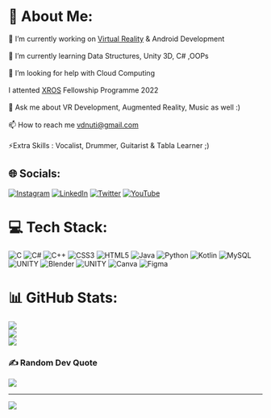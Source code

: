 # 💫 About Me:
🔭 I’m currently working on <a href = "https://docs.unity3d.com/540/Documentation/Manual/VROverview.html#:~:text=Enabling%20Unity%20VR%20support,this%20for%20each%20build%20target.">Virtual Reality</a> & Android Development<br><br>🌱 I’m currently learning Data Structures, Unity 3D, C# ,OOPs<br><br>🤝 I’m looking for help with Cloud Computing<br><br>I attented <a href = "https://xrosfellowship.ficci.in/">XROS</a> Fellowship Programme 2022<br><br>💬 Ask me about VR Development, Augmented Reality, Music as well :)<br><br>📫 How to reach me vdnuti@gmail.com<br><br>⚡Extra Skills : Vocalist, Drummer, Guitarist & Tabla Learner ;)


## 🌐 Socials:
[![Instagram](https://img.shields.io/badge/Instagram-%23E4405F.svg?logo=Instagram&logoColor=white)](https://instagram.com/_utkarsh49sh_) [![LinkedIn](https://img.shields.io/badge/LinkedIn-%230077B5.svg?logo=linkedin&logoColor=white)](https://linkedin.com/in/theutkarshshukla) [![Twitter](https://img.shields.io/badge/Twitter-%231DA1F2.svg?logo=Twitter&logoColor=white)](https://twitter.com/utkarshshukla08) [![YouTube](https://img.shields.io/badge/YouTube-%23FF0000.svg?logo=YouTube&logoColor=white)](https://youtube.com/@utkarshshukla4797) 

# 💻 Tech Stack:
![C](https://img.shields.io/badge/c-%2300599C.svg?style=for-the-badge&logo=c&logoColor=white) ![C#](https://img.shields.io/badge/c%23-%23239120.svg?style=for-the-badge&logo=c-sharp&logoColor=white) ![C++](https://img.shields.io/badge/c++-%2300599C.svg?style=for-the-badge&logo=c%2B%2B&logoColor=white) ![CSS3](https://img.shields.io/badge/css3-%231572B6.svg?style=for-the-badge&logo=css3&logoColor=white) ![HTML5](https://img.shields.io/badge/html5-%23E34F26.svg?style=for-the-badge&logo=html5&logoColor=white) ![Java](https://img.shields.io/badge/java-%23ED8B00.svg?style=for-the-badge&logo=java&logoColor=white) ![Python](https://img.shields.io/badge/python-3670A0?style=for-the-badge&logo=python&logoColor=ffdd54) ![Kotlin](https://img.shields.io/badge/kotlin-%230095D5.svg?style=for-the-badge&logo=kotlin&logoColor=white) ![MySQL](https://img.shields.io/badge/mysql-%2300f.svg?style=for-the-badge&logo=mysql&logoColor=white) ![UNITY](https://img.shields.io/badge/Unity-%2320232a.svg?style=for-the-badge&logo=unity&logoColor=white) ![Blender](https://img.shields.io/badge/blender-%23F5792A.svg?style=for-the-badge&logo=blender&logoColor=white) ![UNITY](https://img.shields.io/badge/Unity-%2320232a.svg?style=for-the-badge&logo=unity&logoColor=white) ![Canva](https://img.shields.io/badge/Canva-%2300C4CC.svg?style=for-the-badge&logo=Canva&logoColor=white) 	![Figma](https://img.shields.io/badge/figma-%23F24E1E.svg?style=for-the-badge&logo=figma&logoColor=white)
# 📊 GitHub Stats:
![](https://github-readme-stats.vercel.app/api?username=theutkarshshukla&theme=dark&hide_border=false&include_all_commits=true&count_private=false)<br/>
![](https://github-readme-streak-stats.herokuapp.com/?user=theutkarshshukla&theme=dark&hide_border=false)<br/>
![](https://github-readme-stats.vercel.app/api/top-langs/?username=theutkarshshukla&theme=dark&hide_border=false&include_all_commits=true&count_private=false&layout=compact)

### ✍️ Random Dev Quote
![](https://quotes-github-readme.vercel.app/api?type=horizontal&theme=radical)

---
[![](https://visitcount.itsvg.in/api?id=theutkarshshukla&icon=0&color=0)](https://visitcount.itsvg.in)

<!-- Proudly created with GPRM ( https://gprm.itsvg.in ) -->
